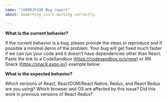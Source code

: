 ```yaml
---
name: "\U0001F41B Bug report"
about: Something isn't working correctly.

---
```

<!--
Thank you for contributing to open source!

Do you need some help?
======================

The issue tracker is meant for bug reports only. This isn't the best place for support or usage questions. Questions here don't have as much visibility as they do elsewhere. Before you ask a question, here are some resources to get help first:

- Read the docs: https://react-redux.js.org/
- Check out the troubleshooting guide: https://react-redux.js.org/troubleshooting
- Look for/ask questions on Stack Overflow: https://stackoverflow.com/questions/tagged/redux
- Ask in chat: https://www.reactiflux.com/

Think you found a bug?
======================
The best bug report is a failing test in the repository as a pull request. Otherwise, please use the template below.

-->

**What is the current behavior?**

If the current behavior is a bug, please provide the steps to reproduce and if possible a minimal demo of the problem. Your bug will get fixed much faster if we can run your code and it doesn't have dependencies other than React. Paste the link to a CodeSandbox (https://codesandbox.io/s/new) or RN Snack (https://snack.expo.io/) example below:



**What is the expected behavior?**

Which versions of React, ReactDOM/React Native, Redux, and React Redux are you using?  Which browser and OS are affected by this issue? Did this work in previous versions of React Redux?
